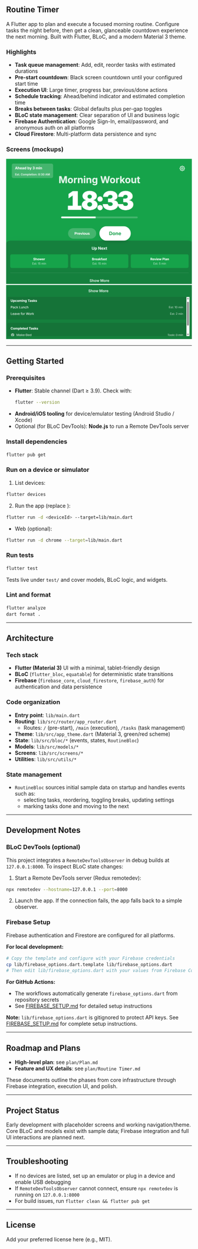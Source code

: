## Routine Timer

A Flutter app to plan and execute a focused morning routine. Configure tasks the night before, then get a clean, glanceable countdown experience the next morning. Built with Flutter, BLoC, and a modern Material 3 theme.

### Highlights
- **Task queue management**: Add, edit, reorder tasks with estimated durations
- **Pre-start countdown**: Black screen countdown until your configured start time
- **Execution UI**: Large timer, progress bar, previous/done actions
- **Schedule tracking**: Ahead/behind indicator and estimated completion time
- **Breaks between tasks**: Global defaults plus per-gap toggles
- **BLoC state management**: Clear separation of UI and business logic
- **Firebase Authentication**: Google Sign-In, email/password, and anonymous auth on all platforms
- **Cloud Firestore**: Multi-platform data persistence and sync

### Screens (mockups)
![Task Management](plan/Mockup1.png)
![Main Execution](plan/Mockup2.png)

---

## Getting Started

### Prerequisites
- **Flutter**: Stable channel (Dart ≥ 3.9). Check with:
  ```bash
  flutter --version
  ```
- **Android/iOS tooling** for device/emulator testing (Android Studio / Xcode)
- Optional (for BLoC DevTools): **Node.js** to run a Remote DevTools server

### Install dependencies
```bash
flutter pub get
```

### Run on a device or simulator
1) List devices:
```bash
flutter devices
```
2) Run the app (replace <deviceId>):
```bash
flutter run -d <deviceId> --target=lib/main.dart
```
- Web (optional):
```bash
flutter run -d chrome --target=lib/main.dart
```

### Run tests
```bash
flutter test
```
Tests live under `test/` and cover models, BLoC logic, and widgets.

### Lint and format
```bash
flutter analyze
dart format .
```

---

## Architecture

### Tech stack
- **Flutter (Material 3)** UI with a minimal, tablet-friendly design
- **BLoC** (`flutter_bloc`, `equatable`) for deterministic state transitions
- **Firebase** (`firebase_core`, `cloud_firestore`, `firebase_auth`) for authentication and data persistence

### Code organization
- **Entry point**: `lib/main.dart`
- **Routing**: `lib/src/router/app_router.dart`
  - Routes: `/` (pre-start), `/main` (execution), `/tasks` (task management)
- **Theme**: `lib/src/app_theme.dart` (Material 3, green/red scheme)
- **State**: `lib/src/bloc/*` (events, states, `RoutineBloc`)
- **Models**: `lib/src/models/*`
- **Screens**: `lib/src/screens/*`
- **Utilities**: `lib/src/utils/*`

### State management
- `RoutineBloc` sources initial sample data on startup and handles events such as:
  - selecting tasks, reordering, toggling breaks, updating settings
  - marking tasks done and moving to the next

---

## Development Notes

### BLoC DevTools (optional)
This project integrates a `RemoteDevToolsObserver` in debug builds at `127.0.0.1:8000`. To inspect BLoC state changes:

1) Start a Remote DevTools server (Redux remotedev):
```bash
npx remotedev --hostname=127.0.0.1 --port=8000
```
2) Launch the app. If the connection fails, the app falls back to a simple observer.

### Firebase Setup

Firebase authentication and Firestore are configured for all platforms. 

**For local development:**
```bash
# Copy the template and configure with your Firebase credentials
cp lib/firebase_options.dart.template lib/firebase_options.dart
# Then edit lib/firebase_options.dart with your values from Firebase Console
```

**For GitHub Actions:**
- The workflows automatically generate `firebase_options.dart` from repository secrets
- See [FIREBASE_SETUP.md](FIREBASE_SETUP.md) for detailed setup instructions

**Note:** `lib/firebase_options.dart` is gitignored to protect API keys. See [FIREBASE_SETUP.md](FIREBASE_SETUP.md) for complete setup instructions.

---

## Roadmap and Plans
- **High-level plan**: see `plan/Plan.md`
- **Feature and UX details**: see `plan/Routine Timer.md`

These documents outline the phases from core infrastructure through Firebase integration, execution UI, and polish.

---

## Project Status
Early development with placeholder screens and working navigation/theme. Core BLoC and models exist with sample data; Firebase integration and full UI interactions are planned next.

---

## Troubleshooting
- If no devices are listed, set up an emulator or plug in a device and enable USB debugging
- If `RemoteDevToolsObserver` cannot connect, ensure `npx remotedev` is running on `127.0.0.1:8000`
- For build issues, run `flutter clean && flutter pub get`

---

## License
Add your preferred license here (e.g., MIT).
